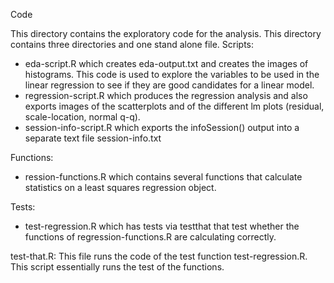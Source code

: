 Code

This directory contains the exploratory code for the analysis. This directory contains three directories and one stand alone file.
Scripts:  
* eda-script.R which creates eda-output.txt and creates the images of histograms. This code is used to explore the variables to be used in the linear regression to see if they are good candidates for a linear model.
* regression-script.R which produces the regression analysis and also exports images of the scatterplots and of the different lm plots (residual, scale-location, normal q-q). 
* session-info-script.R which exports the infoSession() output into a separate text file session-info.txt

Functions: 
* ression-functions.R which contains several functions that calculate statistics on a least squares regression object. 

Tests: 
* test-regression.R which has tests via testthat that test whether the functions of regression-functions.R are calculating correctly. 

test-that.R: 
This file runs the code of the test function test-regression.R. This script essentially runs the test of the functions.  
